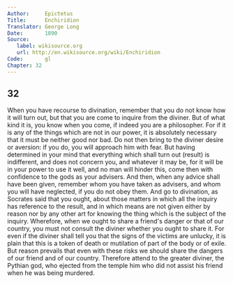 ```yaml
---
Author:     Epictetus  
Title:      Enchiridion  
Translator: George Long  
Date:       1890  
Source:
   label: wikisource.org
   url: http://en.wikisource.org/wiki/Enchiridion
Code:       gl  
Chapter: 32
---
```

##  32

When you have recourse to divination, remember that you do not know how it will
turn out, but that you are come to inquire from the diviner. But of what kind
it is, you know when you come, if indeed you are a philosopher. For if it is
any of the things which are not in our power, it is absolutely necessary that
it must be neither good nor bad. Do not then bring to the diviner desire or
aversion: if you do, you will approach him with fear. But having determined in
your mind that everything which shall turn out (result) is indifferent, and
does not concern you, and whatever it may be, for it will be in your power to
use it well, and no man will hinder this, come then with confidence to the gods
as your advisers. And then, when any advice shall have been given, remember
whom you have taken as advisers, and whom you will have neglected, if you do
not obey them. And go to divination, as Socrates said that you ought, about
those matters in which all the inquiry has reference to the result, and in
which means are not given either by reason nor by any other art for knowing the
thing which is the subject of the inquiry. Wherefore, when we ought to share a
friend's danger or that of our country, you must not consult the diviner
whether you ought to share it. For even if the diviner shall tell you that the
signs of the victims are unlucky, it is plain that this is a token of death or
mutilation of part of the body or of exile. But reason prevails that even with
these risks we should share the dangers of our friend and of our country.
Therefore attend to the greater diviner, the Pythian god, who ejected from the
temple him who did not assist his friend when he was being murdered.


